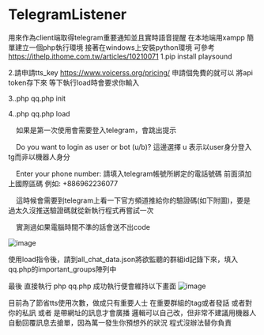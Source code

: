 # TelegramListener
用來作為client端取得telegram重要通知並且實時語音提醒
在本地端用xampp 簡單建立一個php執行環境
接著在windows上安裝python環境
可參考 https://ithelp.ithome.com.tw/articles/10210071
1.pip install playsound

2.請申請tts_key https://www.voicerss.org/pricing/ 申請個免費的就可以 將api token存下來 等下執行load時會要求你輸入

3..php qq.php init

4..php qq.php load

&nbsp;&nbsp;&nbsp;&nbsp;如果是第一次使用會需要登入telegram，會跳出提示 
  
&nbsp;&nbsp;&nbsp;&nbsp;Do you want to login as user or bot (u/b)? 這邊選擇 u 表示以user身分登入tg而非以機器人身分
  
&nbsp;&nbsp;&nbsp;&nbsp;Enter your phone number: 請填入telegram帳號所綁定的電話號碼 前面須加上國際區碼 例如: +886962236077
  
&nbsp;&nbsp;&nbsp;&nbsp;這時候會需要到telegram上看一下官方頻道推給你的驗證碼(如下附圖)，要是過太久沒推送驗證碼就從新執行程式再嘗試一次

&nbsp;&nbsp;&nbsp;&nbsp;實測過如果電腦時間不準的話會送不出code
  
  
![image](https://user-images.githubusercontent.com/17896103/166940937-b2753f20-4c5f-4647-ae92-9934f0771bc1.png)

使用load指令後，請到all_chat_data.json將欲監聽的群組id記錄下來，填入qq.php的important_groups陣列中

最後 直接執行 php qq.php 成功執行便會維持以下畫面
![image](https://user-images.githubusercontent.com/17896103/166965853-58d9e9c7-a9a8-4f16-975a-1af74d8be814.png)

目前為了節省tts使用次數，做成只有重要人士 在重要群組的tag或者發話 或者對你的私訊 或者 是帶網址的訊息才會廣播
邏輯可以自己改，但非常不建議用機器人自動回覆訊息去搶單，因為萬一發生你預想外的狀況 程式沒辦法替你負責
